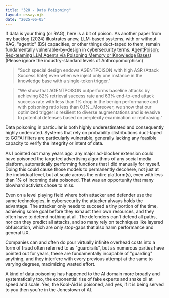 ```yaml
---
title: "328 - Data Poisoning"
layout: essay.njk
date: "2025-06-05"
---
```


If data is your thing (or RAG), here is a bit of poison. As another paper from my backlog (2024) illustrates anew, LLM-based systems, with or without RAG, "agentic" (BS) capacities, or other things duct-taped to them, remain fundamentally vulnerable-by-design in cybersecurity terms. [AgentPoison: Red-teaming LLM Agents via Poisoning Memory or Knowledge Bases](https://arxiv.org/abs/2407.12784)) (Please ignore the industry-standard levels of Anthropomorphism)
 
> "Such special design endows AGENTPOISON with high ASR (Attack Success Rate) even when we inject only one instance in the knowledge base with a single-token trigger."
 
> "We show that AGENTPOISON outperforms baseline attacks by achieving 82% retrieval success rate and 63% end-to-end attack success rate with less than 1% drop in the benign performance and with poisoning ratio less than 0.1%...Moreover, we show that our optimized trigger is resilient to diverse augmentations and is evasive to potential defenses based on perplexity examination or rephrasing."
 
Data poisoning in particular is both highly underestimated and consequently highly underrated. Systems that rely on probability distributions duct-taped to GOFAI filters are particularly vulnerable, generally lacking any feasible capacity to verify the integrity or intent of data.
 
As I pointed out many years ago, any major ad-blocker extension could have poisoned the targeted advertising algorithms of any social media platform, automatically performing functions that I did manually for myself. Doing this could cause those models to permanently decohere, not just at the individual level, but at scale across the entire platform(s), even with less than 1% of incoming data poisoned. That was an opportunity that many blowhard activists chose to miss. 
 
Even on a level playing field where both attacker and defender use the same technologies, in cybersecurity the attacker always holds the advantage. The attacker only needs to succeed a tiny portion of the time, achieving some goal before they exhaust their own resources, and they often have to defend nothing at all. The defenders can't defend all paths, nor can they predict all attacks, and so many rely on techniques like layered obfuscation, which are only stop-gaps that also harm performance and general UX.
 
Companies can and often do pour virtually infinite overhead costs into a form of fraud often referred to as "guardrails",  but as numerous parties have pointed out for years, these are fundamentally incapable of "guarding" anything, and they interfere with every previous attempt at the same to varying degrees, maximizing wasted effort.

A kind of data poisoning has happened to the AI domain more broadly and systematically too, the exponential rise of fake experts and snake oil at speed and scale. Yes, the Kool-Aid is poisoned, and yes, if it is being served to you then you're in the Jonestown of AI.